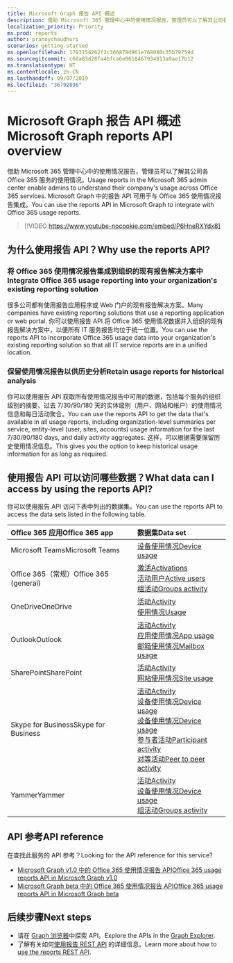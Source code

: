 ```yaml
---
title: Microsoft Graph 报告 API 概述
description: 借助 Microsoft 365 管理中心中的使用情况报告，管理员可以了解其公司各 Office 365 服务的使用情况。 Microsoft Graph 中的报告 API 可用于与 Office 365 使用情况报告集成。
localization_priority: Priority
ms.prod: reports
author: pranoychaudhuri
scenarios: getting-started
ms.openlocfilehash: 1793154262f2c366879d961e768080c35b79759d
ms.sourcegitcommit: c68a83d28fa4bfca6e0618467934813a9ae17b12
ms.translationtype: HT
ms.contentlocale: zh-CN
ms.lasthandoff: 09/07/2019
ms.locfileid: "36792896"
---
```

# <a name="microsoft-graph-reports-api-overview"></a><span data-ttu-id="dd367-104">Microsoft Graph 报告 API 概述</span><span class="sxs-lookup"><span data-stu-id="dd367-104">Microsoft Graph reports API overview</span></span>

<span data-ttu-id="dd367-105">借助 Microsoft 365 管理中心中的使用情况报告，管理员可以了解其公司各 Office 365 服务的使用情况。</span><span class="sxs-lookup"><span data-stu-id="dd367-105">Usage reports in the Microsoft 365 admin center enable admins to understand their company's usage across Office 365 services.</span></span> <span data-ttu-id="dd367-106">Microsoft Graph 中的报告 API 可用于与 Office 365 使用情况报告集成。</span><span class="sxs-lookup"><span data-stu-id="dd367-106">You can use the reports API in Microsoft Graph to integrate with Office 365 usage reports.</span></span>

> [!VIDEO https://www.youtube-nocookie.com/embed/P6HneRXYdx8]

## <a name="why-use-the-reports-api"></a><span data-ttu-id="dd367-107">为什么使用报告 API？</span><span class="sxs-lookup"><span data-stu-id="dd367-107">Why use the reports API?</span></span>

### <a name="integrate-office-365-usage-reporting-into-your-organizations-existing-reporting-solution"></a><span data-ttu-id="dd367-108">将 Office 365 使用情况报告集成到组织的现有报告解决方案中</span><span class="sxs-lookup"><span data-stu-id="dd367-108">Integrate Office 365 usage reporting into your organization's existing reporting solution</span></span>
<span data-ttu-id="dd367-109">很多公司都有使用报告应用程序或 Web 门户的现有报告解决方案。</span><span class="sxs-lookup"><span data-stu-id="dd367-109">Many companies have existing reporting solutions that use a reporting application or web portal.</span></span> <span data-ttu-id="dd367-110">你可以使用报告 API 将 Office 365 使用情况数据并入组织的现有报告解决方案中，以便所有 IT 服务报告均位于统一位置。</span><span class="sxs-lookup"><span data-stu-id="dd367-110">You can use the reports API to incorporate Office 365 usage data into your organization's existing reporting solution so that all IT service reports are in a unified location.</span></span>  

### <a name="retain-usage-reports-for-historical-analysis"></a><span data-ttu-id="dd367-111">保留使用情况报告以供历史分析</span><span class="sxs-lookup"><span data-stu-id="dd367-111">Retain usage reports for historical analysis</span></span>
<span data-ttu-id="dd367-112">你可以使用报告 API 获取所有使用情况报告中可用的数据，包括每个服务的组织级别的摘要、过去 7/30/90/180 天的实体级别（用户、网站和帐户）的使用情况信息和每日活动聚合。</span><span class="sxs-lookup"><span data-stu-id="dd367-112">You can use the reports API to get the data that's available in all usage reports, including organization-level summaries per service, entity-level (user, sites, accounts) usage information for the last 7/30/90/180 days, and daily activity aggregates.</span></span> <span data-ttu-id="dd367-113">这样，可以根据需要保留历史使用情况信息。</span><span class="sxs-lookup"><span data-stu-id="dd367-113">This gives you the option to keep historical usage information for as long as required.</span></span>

## <a name="what-data-can-i-access-by-using-the-reports-api"></a><span data-ttu-id="dd367-114">使用报告 API 可以访问哪些数据？</span><span class="sxs-lookup"><span data-stu-id="dd367-114">What data can I access by using the reports API?</span></span>

<span data-ttu-id="dd367-115">你可以使用报告 API 访问下表中列出的数据集。</span><span class="sxs-lookup"><span data-stu-id="dd367-115">You can use the reports API to access the data sets listed in the following table.</span></span>

|<span data-ttu-id="dd367-116">Office 365 应用</span><span class="sxs-lookup"><span data-stu-id="dd367-116">Office 365 app</span></span>|<span data-ttu-id="dd367-117">数据集</span><span class="sxs-lookup"><span data-stu-id="dd367-117">Data set</span></span>|
|:--------|:--------|
|<span data-ttu-id="dd367-118">Microsoft Teams</span><span class="sxs-lookup"><span data-stu-id="dd367-118">Microsoft Teams</span></span>|[<span data-ttu-id="dd367-119">设备使用情况</span><span class="sxs-lookup"><span data-stu-id="dd367-119">Device usage</span></span>](/graph/api/resources/microsoft-teams-device-usage-reports?view=graph-rest-1.0)<br/>|[<span data-ttu-id="dd367-120">用户活动</span><span class="sxs-lookup"><span data-stu-id="dd367-120">User activity</span></span>](/graph/api/resources/microsoft-teams-user-activity-reports?view=graph-rest-1.0)|
|<span data-ttu-id="dd367-121">Office 365（常规）</span><span class="sxs-lookup"><span data-stu-id="dd367-121">Office 365 (general)</span></span> |[<span data-ttu-id="dd367-122">激活</span><span class="sxs-lookup"><span data-stu-id="dd367-122">Activations</span></span>](/graph/api/resources/office-365-activations-reports?view=graph-rest-1.0)<br/>[<span data-ttu-id="dd367-123">活动用户</span><span class="sxs-lookup"><span data-stu-id="dd367-123">Active users</span></span>](/graph/api/resources/office-365-active-users-reports?view=graph-rest-1.0)<br/>[<span data-ttu-id="dd367-124">组活动</span><span class="sxs-lookup"><span data-stu-id="dd367-124">Groups activity</span></span>](/graph/api/resources/office-365-groups-activity-reports?view=graph-rest-1.0)|
|<span data-ttu-id="dd367-125">OneDrive</span><span class="sxs-lookup"><span data-stu-id="dd367-125">OneDrive</span></span> |[<span data-ttu-id="dd367-126">活动</span><span class="sxs-lookup"><span data-stu-id="dd367-126">Activity</span></span>](/graph/api/resources/onedrive-activity-reports?view=graph-rest-1.0)<br/>[<span data-ttu-id="dd367-127">使用情况</span><span class="sxs-lookup"><span data-stu-id="dd367-127">Usage</span></span>](/graph/api/resources/onedrive-usage-reports?view=graph-rest-1.0)|
|<span data-ttu-id="dd367-128">Outlook</span><span class="sxs-lookup"><span data-stu-id="dd367-128">Outlook</span></span>|[<span data-ttu-id="dd367-129">活动</span><span class="sxs-lookup"><span data-stu-id="dd367-129">Activity</span></span>](/graph/api/resources/email-activity-reports?view=graph-rest-1.0)<br/>[<span data-ttu-id="dd367-130">应用使用情况</span><span class="sxs-lookup"><span data-stu-id="dd367-130">App usage</span></span>](/graph/api/resources/email-app-usage-reports?view=graph-rest-1.0)<br/>[<span data-ttu-id="dd367-131">邮箱使用情况</span><span class="sxs-lookup"><span data-stu-id="dd367-131">Mailbox usage</span></span>](/graph/api/resources/mailbox-usage-reports?view=graph-rest-1.0)|
|<span data-ttu-id="dd367-132">SharePoint</span><span class="sxs-lookup"><span data-stu-id="dd367-132">SharePoint</span></span> |[<span data-ttu-id="dd367-133">活动</span><span class="sxs-lookup"><span data-stu-id="dd367-133">Activity</span></span>](/graph/api/resources/sharepoint-activity-reports?view=graph-rest-1.0)<br/>[<span data-ttu-id="dd367-134">网站使用情况</span><span class="sxs-lookup"><span data-stu-id="dd367-134">Site usage</span></span>](/graph/api/resources/sharepoint-site-usage-reports?view=graph-rest-1.0)|
|<span data-ttu-id="dd367-135">Skype for Business</span><span class="sxs-lookup"><span data-stu-id="dd367-135">Skype for Business</span></span> |[<span data-ttu-id="dd367-136">活动</span><span class="sxs-lookup"><span data-stu-id="dd367-136">Activity</span></span>](/graph/api/resources/skype-for-business-activity-reports?view=graph-rest-1.0)<br/>[<span data-ttu-id="dd367-137">设备使用情况</span><span class="sxs-lookup"><span data-stu-id="dd367-137">Device usage</span></span>](/graph/api/resources/skype-for-business-device-usage-reports?view=graph-rest-1.0)<br/>[<span data-ttu-id="dd367-138">设备使用情况</span><span class="sxs-lookup"><span data-stu-id="dd367-138">Device usage</span></span>](/graph/api/resources/skype-for-business-device-usage-reports?view=graph-rest-1.0)<br/>[<span data-ttu-id="dd367-139">参与者活动</span><span class="sxs-lookup"><span data-stu-id="dd367-139">Participant activity</span></span>](/graph/api/resources/skype-for-business-participant-activity-reports?view=graph-rest-1.0)<br/>[<span data-ttu-id="dd367-140">对等活动</span><span class="sxs-lookup"><span data-stu-id="dd367-140">Peer to peer activity</span></span>](/graph/api/resources/skype-for-business-peer-to-peer-activity?view=graph-rest-1.0)|
|<span data-ttu-id="dd367-141">Yammer</span><span class="sxs-lookup"><span data-stu-id="dd367-141">Yammer</span></span> |[<span data-ttu-id="dd367-142">活动</span><span class="sxs-lookup"><span data-stu-id="dd367-142">Activity</span></span>](/graph/api/resources/yammer-activity-reports?view=graph-rest-1.0)<br/>[<span data-ttu-id="dd367-143">设备使用情况</span><span class="sxs-lookup"><span data-stu-id="dd367-143">Device usage</span></span>](/graph/api/resources/yammer-device-usage-reports?view=graph-rest-1.0)<br/>[<span data-ttu-id="dd367-144">组活动</span><span class="sxs-lookup"><span data-stu-id="dd367-144">Groups activity</span></span>](/graph/api/resources/yammer-groups-activity-reports?view=graph-rest-1.0)|

## <a name="api-reference"></a><span data-ttu-id="dd367-145">API 参考</span><span class="sxs-lookup"><span data-stu-id="dd367-145">API reference</span></span>
<span data-ttu-id="dd367-146">在查找此服务的 API 参考？</span><span class="sxs-lookup"><span data-stu-id="dd367-146">Looking for the API reference for this service?</span></span>

- [<span data-ttu-id="dd367-147">Microsoft Graph v1.0 中的 Office 365 使用情况报告 API</span><span class="sxs-lookup"><span data-stu-id="dd367-147">Office 365 usage reports API in Microsoft Graph v1.0</span></span>](/graph/api/resources/report?view=graph-rest-1.0)
- [<span data-ttu-id="dd367-148">Microsoft Graph beta 中的 Office 365 使用情况报告 API</span><span class="sxs-lookup"><span data-stu-id="dd367-148">Office 365 usage reports API in Microsoft Graph beta</span></span>](/graph/api/resources/report?view=graph-rest-beta)

## <a name="next-steps"></a><span data-ttu-id="dd367-149">后续步骤</span><span class="sxs-lookup"><span data-stu-id="dd367-149">Next steps</span></span>

* <span data-ttu-id="dd367-150">请在 [Graph 浏览器](https://developer.microsoft.com/graph/graph-explorer)中探索 API。</span><span class="sxs-lookup"><span data-stu-id="dd367-150">Explore the APIs in the [Graph Explorer](https://developer.microsoft.com/graph/graph-explorer).</span></span>
* <span data-ttu-id="dd367-151">了解有关如何[使用报告 REST API](/graph/api/resources/report?view=graph-rest-1.0) 的详细信息。</span><span class="sxs-lookup"><span data-stu-id="dd367-151">Learn more about how to [use the reports REST API](/graph/api/resources/report?view=graph-rest-1.0).</span></span>
